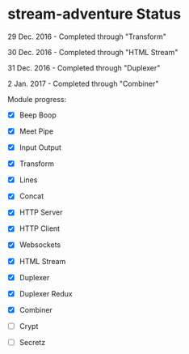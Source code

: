 # stream-adventure Status

29 Dec. 2016 - Completed through "Transform"

30 Dec. 2016 - Completed through "HTML Stream"

31 Dec. 2016 - Completed through "Duplexer"

2 Jan. 2017 - Completed through "Combiner"

Module progress:

- [x] Beep Boop

- [x] Meet Pipe

- [x] Input Output

- [x] Transform

- [x] Lines

- [x] Concat

- [x] HTTP Server

- [x] HTTP Client

- [x] Websockets

- [x] HTML Stream

- [x] Duplexer

- [x] Duplexer Redux

- [x] Combiner

- [ ] Crypt

- [ ] Secretz
